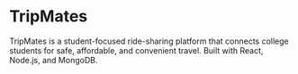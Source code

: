 # TripMates
TripMates is a student-focused ride-sharing platform that connects college students for safe, affordable, and convenient travel. Built with React, Node.js, and MongoDB.
